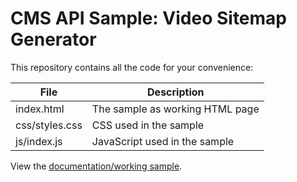 # CMS API Sample: Video Sitemap Generator

This repository contains all the code for your convenience:

| File           | Description                     |
| -------------- | ------------------------------- |
| index.html     | The sample as working HTML page |
| css/styles.css | CSS used in the sample          |
| js/index.js    | JavaScript used in the sample   |

View the [documentation/working sample](https://support.brightcove.com/cms-api-sample-video-sitemap-generator).
